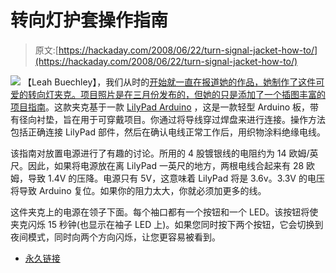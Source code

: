 # 转向灯护套操作指南

> 原文:[https://hackaday.com/2008/06/22/turn-signal-jacket-how-to/](https://hackaday.com/2008/06/22/turn-signal-jacket-how-to/)

![](../Images/47f3630bb11ed1eb0697306bbac1c50f.png)
【Leah Buechley】，我们从时的[开始就一直在报道她的作品，她制作了这件可爱的转向灯夹克。项目照片是在三月份发布的，但她的](http://www.hackaday.com/2005/10/05/wearable-led-display/)[只是添加了一个插图丰富的项目指南](http://www.cs.colorado.edu/~buechley/LilyPad/build/turn_signal_jacket.html)。这款夹克基于一款 [LilyPad Arduino](http://www.cs.colorado.edu/~buechley/LilyPad/index.html) ，这是一款轻型 Arduino 板，带有径向衬垫，旨在用于可穿戴项目。你通过将导线穿过焊盘来进行连接。操作方法包括正确连接 LilyPad 部件，然后在确认电线正常工作后，用织物涂料绝缘电线。

该指南对放置电源进行了有趣的讨论。所用的 4 股镀银线的电阻约为 14 欧姆/英尺。因此，如果将电源放在离 LilyPad 一英尺的地方，两根电线合起来有 28 欧姆，导致 1.4V 的压降。电源只有 5V，这意味着 LilyPad 将是 3.6v。3.3V 的电压将导致 Arduino 复位。如果你的阻力太大，你就必须加更多的线。

这件夹克上的电源在领子下面。每个袖口都有一个按钮和一个 LED。该按钮将使夹克闪烁 15 秒钟(也显示在袖子 LED 上)。如果您同时按下两个按钮，它会切换到夜间模式，同时向两个方向闪烁，让您更容易被看到。

*   [永久链接](http://www.cs.colorado.edu/~buechley/LilyPad/build/turn_signal_jacket.html)